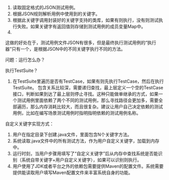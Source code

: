 1. 读取固定格式的JSON测试用例。
2. 根据JSON规则解析用例中使用到的关键字。
3. 根据此关键字调用封装好的关键字支持的类库，如果有则执行，没有则测试执行失败。如果关键字有返回值则存储到测试用例的成员变量Map中。
4. 


这做的好处在于，测试用例文件JSON有很多，但是最终执行测试用例的“执行器”只有一个，是根据JSON中的不同关键字执行不同的方法。

问题：运行怎么办？




执行TestSuite？
1. 在TestSuite里遍历是否有TestCase，如果有则先执行TestCase，然后在执行TestSuite。 包含关系比较深，需要递归查找，最上层定义一个空的TestCase接口，判断如果到达了最上层则停止寻找。这种只能做单继承的方式，如果一个测试用例里面依赖了两个不同的测试用例，那么寻找路径会更加多，需要全部遍历，那么内存消耗比较大，而且很复杂。建议让用户自己决定依赖的测试用例，比如在编写场景测试用例时指明指明依赖的测试用例名称。


自定义关键字实现方式：
1. 用户在指定目录下创建.java文件，里面包含N个关键字方法。
2. 系统读取.java文件中的所有测试方法，作为用户自定义关键字，加载到内存中。
3. 运行时刻，当用户步骤用填写了“自定义关键字”后从内存中查找系统是否能识别（系统自带关键字+用户自定义关键字），如果可以识别则执行。
4. 用户使用了JDK或者平台之外的依赖包需要提供Maven的配置文件。系统需要提供能读取用户填写Maven配置文件来丰富系统自身的功能。
